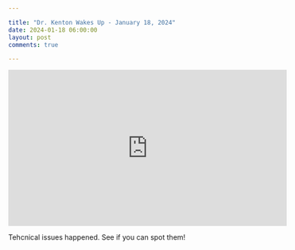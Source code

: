```yaml
---

title: "Dr. Kenton Wakes Up - January 18, 2024"
date: 2024-01-18 06:00:00
layout: post
comments: true

---
```


<iframe width="560" height="315" src="https://www.youtube.com/embed/PVZkmFUpFss?si=W6e8xmnqwn-8A-MD" title="YouTube video player" frameborder="0" allow="accelerometer; autoplay; clipboard-write; encrypted-media; gyroscope; picture-in-picture; web-share" allowfullscreen></iframe>

Tehcnical issues happened. See if you can spot them!